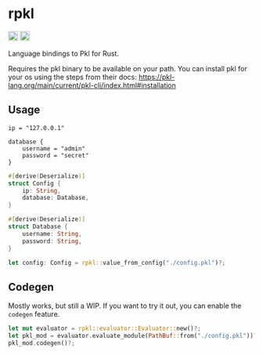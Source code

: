 # rpkl

[<img alt="crates.io" src="https://img.shields.io/crates/v/rpkl?style=for-the-badge&color=fc8d62&logo=rust" height="20" />](https://crates.io/crates/rpkl)
[<img alt="docs.rs" src="https://img.shields.io/badge/docs.rs-rpkl-6b9543?style=for-the-badge&logo=docs.rs&labelColor=555555" height="20">](https://docs.rs/rpkl)

Language bindings to Pkl for Rust.

Requires the pkl binary to be available on your path. You can install pkl for your os using the steps from their docs: <https://pkl-lang.org/main/current/pkl-cli/index.html#installation>

## Usage

```pkl
ip = "127.0.0.1"

database {
    username = "admin"
    password = "secret"
}
```

```rust
#[derive(Deserialize)]
struct Config {
    ip: String,
    database: Database,
}

#[derive(Deserialize)]
struct Database {
    username: String,
    password: String,
}

let config: Config = rpkl::value_from_config("./config.pkl")?;
```

## Codegen

Mostly works, but still a WIP. If you want to try it out, you can enable the `codegen` feature.

```rust
let mut evaluator = rpkl::evaluator::Evaluator::new()?;
let pkl_mod = evaluator.evaluate_module(PathBuf::from("./config.pkl"))?;
pkl_mod.codegen()?;
```
